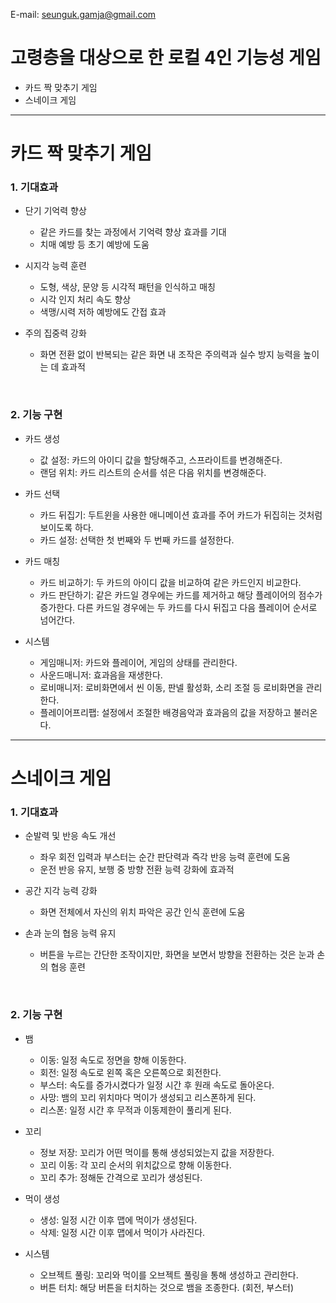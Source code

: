 E-mail: seunguk.gamja@gmail.com

# 고령층을 대상으로 한 로컬 4인 기능성 게임
- 카드 짝 맞추기 게임
- 스네이크 게임

---
# 카드 짝 맞추기 게임
### 1. 기대효과
- 단기 기억력 향상
  - 같은 카드를 찾는 과정에서 기억력 향상 효과를 기대
  - 치매 예방 등 초기 예방에 도움
    
- 시지각 능력 훈련
  - 도형, 색상, 문양 등 시각적 패턴을 인식하고 매칭
  - 시각 인지 처리 속도 향상
  - 색맹/시력 저하 예방에도 간접 효과
    
- 주의 집중력 강화
  - 화면 전환 없이 반복되는 같은 화면 내 조작은 주의력과 실수 방지 능력을 높이는 데 효과적

<br>

### 2. 기능 구현
- 카드 생성
  - 값 설정: 카드의 아이디 값을 할당해주고, 스프라이트를 변경해준다.
  - 랜덤 위치: 카드 리스트의 순서를 섞은 다음 위치를 변경해준다.

- 카드 선택
  - 카드 뒤집기: 두트윈을 사용한 애니메이션 효과를 주어 카드가 뒤집히는 것처럼 보이도록 하다.
  - 카드 설정: 선택한 첫 번째와 두 번째 카드를 설정한다.
  
- 카드 매칭
  - 카드 비교하기: 두 카드의 아이디 값을 비교하여 같은 카드인지 비교한다.
  - 카드 판단하기: 같은 카드일 경우에는 카드를 제거하고 해당 플레이어의 점수가 증가한다. 다른 카드일 경우에는 두 카드를 다시 뒤집고 다음 플레이어 순서로 넘어간다.

- 시스템
    - 게임매니저: 카드와 플레이어, 게임의 상태를 관리한다.
    - 사운드매니저: 효과음을 재생한다.
    - 로비매니저: 로비화면에서 씬 이동, 판넬 활성화, 소리 조절 등 로비화면을 관리한다.
    - 플레이어프리팹: 설정에서 조절한 배경음악과 효과음의 값을 저장하고 불러온다.
  
---
# 스네이크 게임
### 1. 기대효과
- 순발력 및 반응 속도 개선
  - 좌우 회전 입력과 부스터는 순간 판단력과 즉각 반응 능력 훈련에 도움
  - 운전 반응 유지, 보행 중 방향 전환 능력 강화에 효과적
 
- 공간 지각 능력 강화
  - 화면 전체에서 자신의 위치 파악은 공간 인식 훈련에 도움

- 손과 눈의 협응 능력 유지
  - 버튼을 누르는 간단한 조작이지만, 화면을 보면서 방향을 전환하는 것은 눈과 손의 협응 훈련

<br>

### 2. 기능 구현
- 뱀
    - 이동: 일정 속도로 정면을 향해 이동한다.
    - 회전: 일정 속도로 왼쪽 혹은 오른쪽으로 회전한다.
    - 부스터: 속도를 증가시켰다가 일정 시간 후 원래 속도로 돌아온다.
    - 사망: 뱀의 꼬리 위치마다 먹이가 생성되고 리스폰하게 된다.
    - 리스폰: 일정 시간 후 무적과 이동제한이 풀리게 된다.

- 꼬리
    - 정보 저장: 꼬리가 어떤 먹이를 통해 생성되었는지 값을 저장한다.
    - 꼬리 이동: 각 꼬리 순서의 위치값으로 향해 이동한다.
    - 꼬리 추가: 정해둔 간격으로 꼬리가 생성된다.

- 먹이 생성
    - 생성: 일정 시간 이후 맵에 먹이가 생성된다.
    - 삭제: 일정 시간 이후 맵에서 먹이가 사라진다.
 
- 시스템
    - 오브젝트 풀링: 꼬리와 먹이를 오브젝트 풀링을 통해 생성하고 관리한다.
    - 버튼 터치: 해당 버튼을 터치하는 것으로 뱀을 조종한다. (회전, 부스터)
